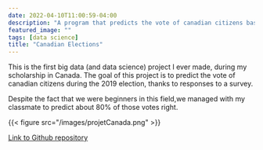 ```yaml
---
date: 2022-04-10T11:00:59-04:00
description: "A program that predicts the vote of canadian citizens based on responses to a survey for presidential elections"
featured_image: ""
tags: [data science]
title: "Canadian Elections"
---
```


This is the first big data (and data science) project I ever made, during my scholarship in Canada. The goal of this project is to predict the vote of canadian citizens during the 2019 election, thanks to responses to a survey. <p>

Despite the fact that we were beginners in this field,we managed with my classmate to predict about 80% of those votes right. <p>

{{< figure src="/images/projetCanada.png"  >}}

[Link to Github repository](https://github.com/corentinlger/CanadianElections2019)

